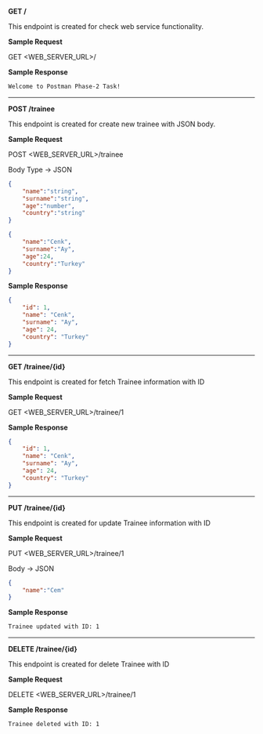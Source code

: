 
**GET /**

This endpoint is created for check web service functionality.

**Sample Request**

GET <WEB_SERVER_URL>/

**Sample Response**

```bash
Welcome to Postman Phase-2 Task!
```

---

**POST /trainee**

This endpoint is created for create new trainee with JSON body.

**Sample Request**

POST <WEB_SERVER_URL>/trainee

Body Type -> JSON

```json
{
    "name":"string",
    "surname":"string",
    "age":"number",
    "country":"string"
}
```

```json
{
    "name":"Cenk",
    "surname":"Ay",
    "age":24,
    "country":"Turkey"
}
```

**Sample Response**

```json
{
    "id": 1,
    "name": "Cenk",
    "surname": "Ay",
    "age": 24,
    "country": "Turkey"
}
```

---

**GET /trainee/{id}**



This endpoint is created for fetch Trainee information with ID

**Sample Request**

GET <WEB_SERVER_URL>/trainee/1

**Sample Response**

```json
{
    "id": 1,
    "name": "Cenk",
    "surname": "Ay",
    "age": 24,
    "country": "Turkey"
}
```

---

**PUT /trainee/{id}**

This endpoint is created for update Trainee information with ID

**Sample Request**

PUT <WEB_SERVER_URL>/trainee/1

Body -> JSON

```json
{
    "name":"Cem"
}
```

**Sample Response**

```bash
Trainee updated with ID: 1
```

---

**DELETE /trainee/{id}**

This endpoint is created for delete Trainee with ID

**Sample Request**

DELETE <WEB_SERVER_URL>/trainee/1

**Sample Response**

```bash
Trainee deleted with ID: 1
```



